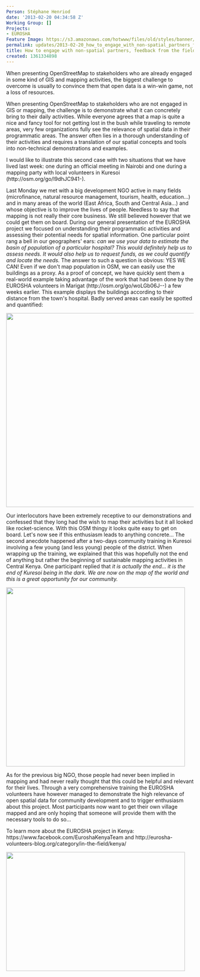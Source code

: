 ```yaml
---
Person: Stéphane Henriod
date: '2013-02-20 04:34:58 Z'
Working Group: []
Projects:
- EUROSHA
Feature Image: https://s3.amazonaws.com/hotwww/files/old/styles/banner/public/map_1.png
permalink: updates/2013-02-20_how_to_engage_with_non-spatial_partners_feedback_from_the_field_in_kenya
title: How to engage with non-spatial partners, feedback from the field in Kenya
created: 1361334898
---
```

<p>When presenting OpenStreetMap to stakeholders who are already engaged in some kind of GIS and mapping activities, the biggest challenge to overcome is usually to convince them that open data is a win-win game, not a loss of resources.</p><p>When presenting OpenStreetMap to stakeholders who are not engaged in GIS or mapping, the challenge is to demonstrate what it can concretely bring to their daily activities. While everyone agrees that a map is quite a nice and fancy tool for not getting lost in the bush while traveling to remote areas, very few organizations fully see the relevance of spatial data in their programmatic areas. The answer often lies in a thorough understanding of their activities and requires a translation of our spatial concepts and tools into non-technical demonstrations and examples. <!--break--></p><p>I would like to illustrate this second case with two situations that we have lived last week: one during an official meeting in Nairobi and one during a mapping party with local volunteers in Kuresoi (http://osm.org/go/l9dhJC941-).</p><p>Last Monday we met with a big development NGO active in many fields (microfinance, natural resource management, tourism, health, education...) and in many areas of the world (East Africa, South and Central Asia...) and whose objective is to improve the lives of people. Needless to say that mapping is not really their core business. We still believed however that we could get them on board. During our general presentation of the EUROSHA project we focused on understanding their programmatic activities and assessing their potential needs for spatial information. One particular point rang a bell in our geographers' ears: <em>can we use your data to estimate the basin of population of a particular hospital? This would definitely help us to assess needs. It would also help us to request funds, as we could quantify and locate the needs.</em> The answer to such a question is obvious: YES WE CAN! Even if we don't map population in OSM, we can easily use the buildings as a proxy. As a proof of concept, we have quickly sent them a real-world example taking advantage of the work that had been done by the EUROSHA volunteers in Marigat (http://osm.org/go/woLGb06J--) a few weeks earlier. This example displays the buildings according to their distance from the town's hospital. Badly served areas can easily be spotted and quantified: </p><p><img src="https://s3.amazonaws.com/hotwww/files/old/map_1_0.png" alt="" style="width:735px;height:520px"></p><p>Our interlocutors have been extremely receptive to our demonstrations and confessed that they long had the wish to map their activities but it all looked like rocket-science. With this OSM thingy it looks quite easy to get on board. Let's now see if this enthusiasm leads to anything concrete... The second anecdote happened after a two-days community training in Kuresoi involving a few young (and less young) people of the district. When wrapping up the training, we explained that this was hopefully not the end of anything but rather the beginning of sustainable mapping activities in Central Kenya. One participant replied that <em>it is actually the end... it is the end of Kuresoi being in the dark. We are now on the map of the world and this is a great opportunity for our community.</em> </p><p><img class="image-large" src="https://s3.amazonaws.com/hotwww/files/old/styles/large/public/pic1_0.jpg?itok=0NDFqfaM" alt="" style="width:480px;height:480px"></p><p>As for the previous big NGO, those people had never been implied in mapping and had never really thought that this could be helpful and relevant for their lives. Through a very comprehensive training the EUROSHA volunteers have however managed to demonstrate the high relevance of open spatial data for community development and to trigger enthusiasm about this project. Most participants now want to get their own village mapped and are only hoping that someone will provide them with the necessary tools to do so...</p><p>To learn more about the EUROSHA project in Kenya: https://www.facebook.com/EuroshaKenyaTeam and http://eurosha-volunteers-blog.org/category/in-the-field/kenya/ </p><p><img class="image-large" src="https://s3.amazonaws.com/hotwww/files/old/styles/large/public/pic2_0_0.jpg?itok=V-KliBIF" alt="" style="width:480px;height:319px"></p>
